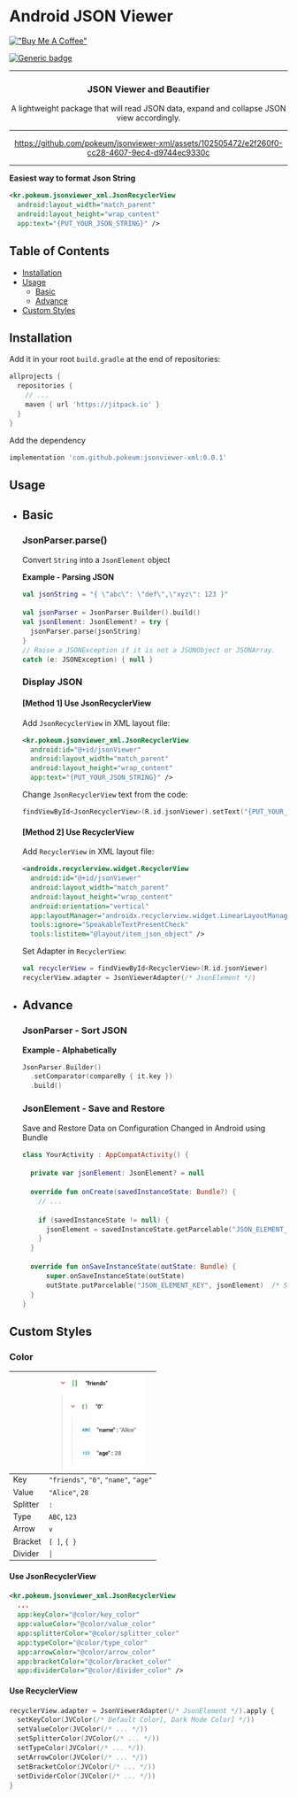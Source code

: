 # Android JSON Viewer

[!["Buy Me A Coffee"](https://www.buymeacoffee.com/assets/img/custom_images/orange_img.png)](https://www.buymeacoffee.com/pokeumcho)

[![Generic badge](https://img.shields.io/badge/jitpack-v0.0.1-darkyellow?logo=jitpack&logoColor=white.svg)](https://jitpack.io/#pokeum/jsonviewer-xml/)

---

<div align="center">

### JSON Viewer and Beautifier

A lightweight package that will read JSON data, expand and collapse JSON view accordingly.

</div>

---

<div align="center">
  
https://github.com/pokeum/jsonviewer-xml/assets/102505472/e2f260f0-cc28-4607-9ec4-d9744ec9330c

</div>

---

**Easiest way to format Json String**

```xml
<kr.pokeum.jsonviewer_xml.JsonRecyclerView
  android:layout_width="match_parent"
  android:layout_height="wrap_content"
  app:text="{PUT_YOUR_JSON_STRING}" />
```

## Table of Contents
- [Installation](#installation)
- [Usage](#usage)
    - [Basic](#basic)
    - [Advance](#advance)
- [Custom Styles](#styles)


## <a id="installation"> Installation

Add it in your root `build.gradle` at the end of repositories:

```gradle
allprojects {
  repositories {
    // ...
    maven { url 'https://jitpack.io' }
  }
}
```

Add the dependency

```gradle
implementation 'com.github.pokeum:jsonviewer-xml:0.0.1'
```

## <a id="usage"> Usage

- ## <a id="basic"> Basic

  ### JsonParser.parse()
  
  Convert `String` into a `JsonElement` object

  **Example - Parsing JSON**
  ```kotlin
  val jsonString = "{ \"abc\": \"def\",\"xyz\": 123 }"
            
  val jsonParser = JsonParser.Builder().build()
  val jsonElement: JsonElement? = try {
    jsonParser.parse(jsonString)
  }
  // Raise a JSONException if it is not a JSONObject or JSONArray.
  catch (e: JSONException) { null }
  ```

  ### Display JSON

  #### [Method 1] Use JsonRecyclerView

  Add `JsonRecyclerView` in XML layout file:
  ```xml
  <kr.pokeum.jsonviewer_xml.JsonRecyclerView
    android:id="@+id/jsonViewer"
    android:layout_width="match_parent"
    android:layout_height="wrap_content"
    app:text="{PUT_YOUR_JSON_STRING}" />
  ```

  Change `JsonRecyclerView` text from the code:
  ```kotlin
  findViewById<JsonRecyclerView>(R.id.jsonViewer).setText("{PUT_YOUR_JSON_STRING}")
  ```

  #### [Method 2] Use RecyclerView

  Add `RecyclerView` in XML layout file:
  ```xml
  <androidx.recyclerview.widget.RecyclerView
    android:id="@+id/jsonViewer"
    android:layout_width="match_parent"
    android:layout_height="wrap_content"
    android:orientation="vertical"
    app:layoutManager="androidx.recyclerview.widget.LinearLayoutManager"
    tools:ignore="SpeakableTextPresentCheck"
    tools:listitem="@layout/item_json_object" />
  ```
  
  Set Adapter in `RecyclerView`:
  ```kotlin
  val recyclerView = findViewById<RecyclerView>(R.id.jsonViewer)
  recyclerView.adapter = JsonViewerAdapter(/* JsonElement */)
  ```

- ## <a id="advance"> Advance

  ### JsonParser - Sort JSON

  **Example - Alphabetically**
  ```kotlin
  JsonParser.Builder()
    .setComparator(compareBy { it.key })
    .build()
  ```

  ### JsonElement - Save and Restore

  Save and Restore Data on Configuration Changed in Android using Bundle
    
  ```kotlin
  class YourActivity : AppCompatActivity() {

    private var jsonElement: JsonElement? = null

    override fun onCreate(savedInstanceState: Bundle?) {
      // ...
  
      if (savedInstanceState != null) {
        jsonElement = savedInstanceState.getParcelable("JSON_ELEMENT_KEY")  /* Restore */
      }
    }

    override fun onSaveInstanceState(outState: Bundle) {
        super.onSaveInstanceState(outState)
        outState.putParcelable("JSON_ELEMENT_KEY", jsonElement)  /* Save */
    }
  }
  ```

## <a id="styles"> Custom Styles

### Color

|  | <img src="./image/screenshot/styles-color.png"  width="160"> |
| -- | -- |
| Key | `"friends"`, `"0"`, `"name"`, `"age"` |
| Value | `"Alice"`, `28` |
| Splitter | `:` |
| Type | `ABC`, `123` |
| Arrow | `∨` |
| Bracket | `[ ]`, `{ }` |
| Divider | `│` |

#### Use JsonRecyclerView

  ```xml
  <kr.pokeum.jsonviewer_xml.JsonRecyclerView
    ...
    app:keyColor="@color/key_color"
    app:valueColor="@color/value_color"
    app:splitterColor="@color/splitter_color"
    app:typeColor="@color/type_color"
    app:arrowColor="@color/arrow_color"
    app:bracketColor="@color/bracket_color"
    app:dividerColor="@color/divider_color" />
  ```

#### Use RecyclerView

  ```kotlin
  recyclerView.adapter = JsonViewerAdapter(/* JsonElement */).apply {
    setKeyColor(JVColor(/* Default Color[, Dark Mode Color] */))
    setValueColor(JVColor(/* ... */))
    setSplitterColor(JVColor(/* ... */))
    setTypeColor(JVColor(/* ... */))
    setArrowColor(JVColor(/* ... */))
    setBracketColor(JVColor(/* ... */))
    setDividerColor(JVColor(/* ... */))
  }
  ```
